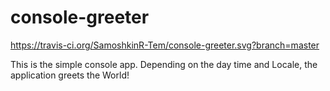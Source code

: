 # console-greeter

https://travis-ci.org/SamoshkinR-Tem/console-greeter.svg?branch=master

This is the simple console app.
Depending on the day time and Locale, the application greets the World!
